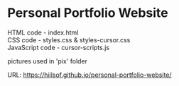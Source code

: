 # Personal Portfolio Website

HTML code - index.html
<BR>
CSS code - styles.css & styles-cursor.css
<BR>
JavaScript code - cursor-scripts.js 

pictures used in 'pix' folder 

URL: https://hiilsof.github.io/personal-portfolio-website/
